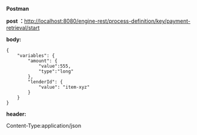 **Postman**

**post ：**[http://localhost:8080/engine-rest/process-definition/key/payment-retrieval/start](http://localhost:8080/engine-rest/process-definition/key/payment-retrieval/start)

**body:**

```
{
    "variables": {
        "amount": {
            "value":555,
            "type":"long"
        },
        "lenderId": {
            "value": "item-xyz"
        }
    }
}
```

**header:**

Content-Type:application/json